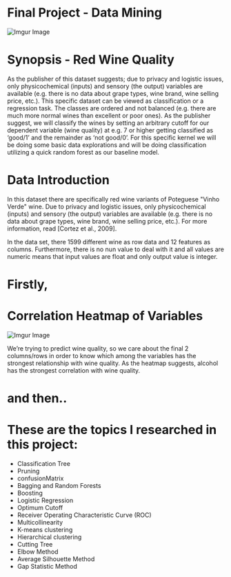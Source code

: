 # Final Project - Data Mining 

![Imgur Image](https://imgur.com/uE9Rfuy.jpg)

# Synopsis - Red Wine Quality 

As the publisher of this dataset suggests; due to privacy and logistic issues, only physicochemical (inputs) and sensory (the output) variables are available (e.g. there is no data about grape types, wine brand, wine selling price, etc.). This specific dataset can be viewed as classification or a regression task. The classes are ordered and not balanced (e.g. there are much more normal wines than excellent or poor ones). As the publisher suggest, we will classify the wines by setting an arbitrary cutoff for our dependent variable (wine quality) at e.g. 7 or higher getting classified as ‘good/1’ and the remainder as ‘not good/0’. For this specific kernel we will be doing some basic data explorations and will be doing classification utilizing a quick random forest as our baseline model.

# Data Introduction

In this dataset there are specifically red wine variants of Poteguese "Vinho Verde" wine. Due to privacy and logistic issues, only physicochemical (inputs) and sensory (the output) variables are available (e.g. there is no data about grape types, wine brand, wine selling price, etc.). For more information, read [Cortez et al., 2009].

In the data set, there 1599 different wine as row data and 12 features as columns. Furthermore, there is no nun value to deal with it and all values are numeric means that input values are float and only output value is integer.

# Firstly, 
# Correlation Heatmap of Variables

![Imgur Image](https://imgur.com/H6L1tYN.jpg)

We’re trying to predict wine quality, so we care about the final 2 columns/rows in order to know which among the variables has the strongest relationship with wine quality. As the heatmap suggests, alcohol has the strongest correlation with wine quality.

# and then.. 
# These are the topics I researched in this project: 

- Classification Tree
- Pruning
- confusionMatrix
- Bagging and Random Forests
- Boosting
- Logistic Regression
- Optimum Cutoff
- Receiver Operating Characteristic Curve (ROC)
- Multicollinearity
- K-means clustering 
- Hierarchical clustering  
- Cutting Tree
- Elbow Method
- Average Silhouette Method
- Gap Statistic Method
